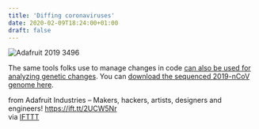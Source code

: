 ```yaml
---
title: 'Diffing coronaviruses'
date: 2020-02-09T18:24:00+01:00
draft: false
---
```


![Adafruit 2019 3496](https://cdn-blog.adafruit.com/uploads/2020/02/adafruit_2019_3496.jpg)

The same tools folks use to manage changes in code [can also be used for analyzing genetic changes](https://jameshfisher.com/2020/02/09/diffing-coronaviruses/). You can [download the sequenced 2019-nCoV genome here](https://www.ncbi.nlm.nih.gov/sviewer/viewer.cgi?report=fasta&id=MN988713.1).

  
  
from Adafruit Industries – Makers, hackers, artists, designers and engineers! https://ift.tt/2UCW5Nr  
via [IFTTT](https://ifttt.com/?ref=da&site=blogger)